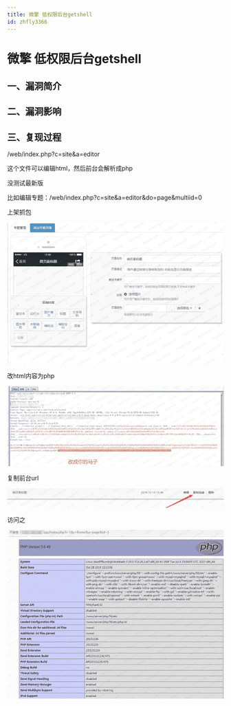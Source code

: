 ```yaml
---
title: 微擎 低权限后台getshell
id: zhfly3366
---
```


# 微擎 低权限后台getshell

## 一、漏洞简介

## 二、漏洞影响

## 三、复现过程

/web/index.php?c=site&a=editor

这个文件可以编辑html，然后前台会解析成php

没测试最新版

比如编辑专题：/web/index.php?c=site&a=editor&do=page&multiid=0

上架抓包

![image](../img/6090007431422b10ece75e3f0421a3a1.png)

改html内容为php

![image](../img/74a0c2a025c2db62eb203a0de339ca21.png)

复制前台url

![image](../img/150f907f4130b9745782504931983858.png)

访问之

![image](../img/eee86ed9a93313e51dd77e500ea808bd.png)